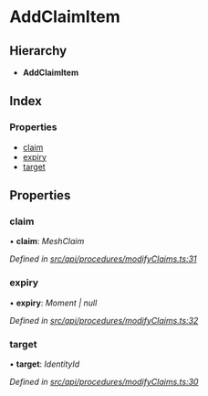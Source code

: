 # AddClaimItem

## Hierarchy

* **AddClaimItem**

## Index

### Properties

* [claim](addclaimitem.md#claim)
* [expiry](addclaimitem.md#expiry)
* [target](addclaimitem.md#target)

## Properties

### claim

• **claim**: _MeshClaim_

_Defined in_ [_src/api/procedures/modifyClaims.ts:31_](https://github.com/PolymathNetwork/polymesh-sdk/blob/5b409784/src/api/procedures/modifyClaims.ts#L31)

### expiry

• **expiry**: _Moment \| null_

_Defined in_ [_src/api/procedures/modifyClaims.ts:32_](https://github.com/PolymathNetwork/polymesh-sdk/blob/5b409784/src/api/procedures/modifyClaims.ts#L32)

### target

• **target**: _IdentityId_

_Defined in_ [_src/api/procedures/modifyClaims.ts:30_](https://github.com/PolymathNetwork/polymesh-sdk/blob/5b409784/src/api/procedures/modifyClaims.ts#L30)

